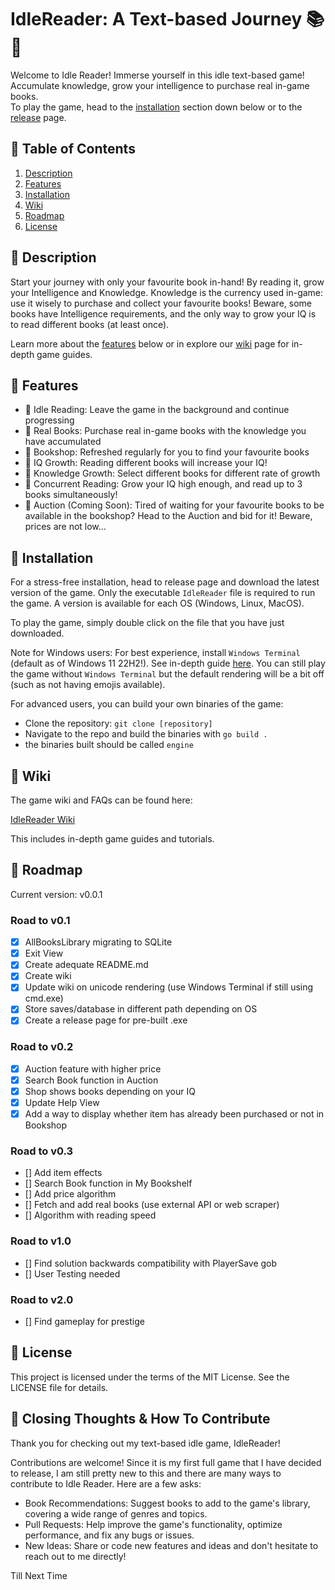 # IdleReader: A Text-based Journey 📚📖
Welcome to Idle Reader! Immerse yourself in this idle text-based game! Accumulate knowledge, grow your intelligence to purchase real in-game books. 
<br>
To play the game, head to the  <a href="#-installation">installation</a> section down below or to the <a href="https://github.com/Soapalin/IdleReader/releases">release</a> page.

## 📕 Table of Contents


1. <a href="#-description">Description </a>
1. <a href="#-features">Features </a>
1. <a href="#-installation">Installation </a>
1. <a href="#-wiki">Wiki </a>
1. <a href="#-roadmap">Roadmap </a>
1. <a href="#-license">License </a>


## 📕 Description 

Start your journey with only your favourite book in-hand! By reading it, grow your Intelligence and Knowledge. Knowledge is the currency used in-game: use it wisely to purchase and collect your favourite books! Beware, some books have Intelligence requirements, and the only way to grow your IQ is to read different books (at least once). 

Learn more about the <a href="#features">features</a> below or in explore our <a href="https://github.com/Soapalin/IdleReader/wiki">wiki</a> page for in-depth game guides. 


## 📕 Features
- 📗 Idle Reading: Leave the game in the background and continue progressing
- 📗 Real Books: Purchase real in-game books with the knowledge you have accumulated
- 📗 Bookshop: Refreshed regularly for you to find your favourite books
- 📗 IQ Growth: Reading different books will increase your IQ!
- 📗 Knowledge Growth: Select different books for different rate of growth
- 📗 Concurrent Reading: Grow your IQ high enough, and read up to 3 books simultaneously!
- 📘 Auction (Coming Soon): Tired of waiting for your favourite books to be available in the bookshop? Head to the Auction and bid for it! Beware, prices are not low...


## 📕 Installation
For a stress-free installation, head to release page and download the latest version of the game. Only the executable `IdleReader` file is required to run the game. A version is available for each OS (Windows, Linux, MacOS).

To play the game, simply double click on the file that you have just downloaded.

Note for Windows users: For best experience, install `Windows Terminal` (default as of Windows 11 22H2!). See in-depth guide <a href="https://github.com/Soapalin/IdleReader/wiki/Installing-Windows-Terminal">here</a>. You can still play the game without `Windows Terminal` but the default rendering will be a bit off (such as not having emojis available).


For advanced users, you can build your own binaries of the game:
- Clone the repository: `git clone [repository]`
- Navigate to the repo and build the binaries with `go build .`
- the binaries built should be called `engine`


## 📕 Wiki

The game wiki and FAQs can be found here:

<a href="https://github.com/Soapalin/IdleReader/wiki">IdleReader Wiki</a>

This includes in-depth game guides and tutorials.

## 📕 Roadmap

Current version: v0.0.1

### Road to v0.1

- [x] AllBooksLibrary migrating to SQLite
- [x] Exit View
- [x] Create adequate README.md
- [x] Create wiki
- [x] Update wiki on unicode rendering (use Windows Terminal if still using cmd.exe)
- [x] Store saves/database in different path depending on OS
- [x] Create a release page for pre-built .exe

### Road to v0.2
- [x] Auction feature with higher price
- [x] Search Book function in Auction
- [x] Shop shows books depending on your IQ
- [x] Update Help View
- [x] Add a way to display whether item has already been purchased or not in Bookshop

### Road to v0.3
- [] Add item effects
- [] Search Book function in My Bookshelf
- [] Add price algorithm
- [] Fetch and add real books (use external API or web scraper)
- [] Algorithm with reading speed

### Road to v1.0 
- [] Find solution backwards compatibility with PlayerSave gob 
- [] User Testing needed

### Road to v2.0 
- [] Find gameplay for prestige 



## 📕 License
This project is licensed under the terms of the MIT License. See the LICENSE file for details.

## 📕 Closing Thoughts & How To Contribute
Thank you for checking out my text-based idle game, IdleReader!

Contributions are welcome! Since it is my first full game that I have decided to release, I am still pretty new to this and there are many ways to contribute to Idle Reader. Here are a few asks:
- Book Recommendations: Suggest books to add to the game's library, covering a wide range of genres and topics.
- Pull Requests: Help improve the game's functionality, optimize performance, and fix any bugs or issues.
- New Ideas: Share or code new features and ideas and don't hesitate to reach out to me directly!


Till Next Time
